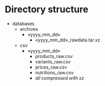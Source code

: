 # Directory structure

- databases
  - archives
    - «yyyy_mm_dd»
        - «yyyy_mm_dd»_rawdata.tar.xz
  - csv
    - «yyyy_mm_dd»
      - products_raw.csv
      - variants_raw.csv
      - prices_raw.csv
      - nutritions_raw.csv
      - *all compressed with xz* 
